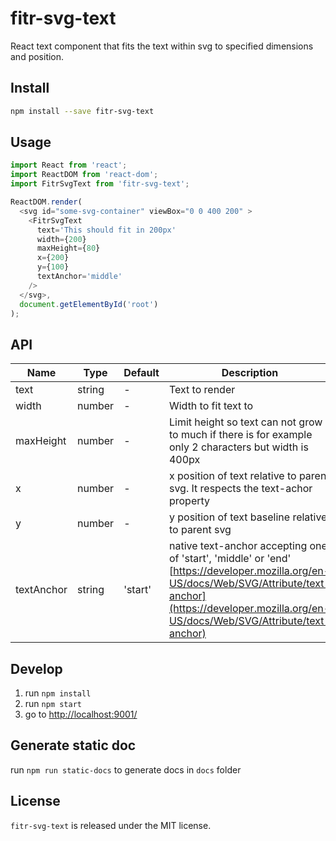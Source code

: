 # fitr-svg-text

React text component that fits the text within svg to specified dimensions and position.

## Install

```bash
npm install --save fitr-svg-text
```

## Usage

````js
import React from 'react';
import ReactDOM from 'react-dom';
import FitrSvgText from 'fitr-svg-text';

ReactDOM.render(
  <svg id="some-svg-container" viewBox="0 0 400 200" >
    <FitrSvgText
      text='This should fit in 200px'
      width={200}
      maxHeight={80}
      x={200}
      y={100}
      textAnchor='middle'
    />
  </svg>,
  document.getElementById('root')
);
`````

## API

| Name         | Type    | Default | Description |
| ------------ | ------- | ------- | ----------- |
| text | string | - | Text to render |
| width | number | - | Width to fit text to |
| maxHeight | number | - | Limit height so text can not grow to much if there is for example only 2 characters but width is 400px |
| x | number | - | x position of text relative to parent svg. It respects the text-achor property |
| y | number | - | y position of text baseline relative to parent svg |
| textAnchor | string | 'start' | native text-anchor accepting one of 'start', 'middle' or 'end' [https://developer.mozilla.org/en-US/docs/Web/SVG/Attribute/text-anchor](https://developer.mozilla.org/en-US/docs/Web/SVG/Attribute/text-anchor) |

## Develop

1. run `npm install`
2. run `npm start`
3. go to [http://localhost:9001/](http://localhost:9001/)

## Generate static doc

run `npm run static-docs` to generate docs in `docs` folder

## License

`fitr-svg-text` is released under the MIT license.